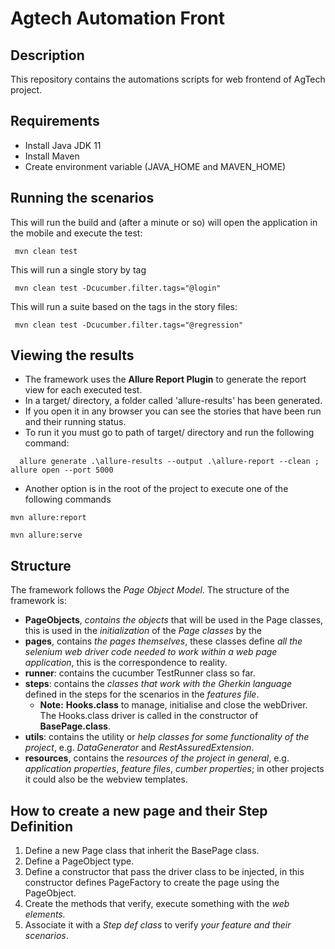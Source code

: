 # Agtech Automation Front

## Description

This repository contains the automations scripts for web frontend of AgTech project.

## Requirements

* Install Java JDK 11
* Install Maven
* Create environment variable (JAVA_HOME and MAVEN_HOME)

## Running the scenarios

This will run the build and (after a minute or so) will open the application in the mobile and execute the test:

```shell
 mvn clean test
```

This will run a single story by tag

```shell
 mvn clean test -Dcucumber.filter.tags="@login"
```

This will run a suite based on the tags in the story files:

```shell
 mvn clean test -Dcucumber.filter.tags="@regression"
```

## Viewing the results

* The framework uses the **Allure Report Plugin** to generate the report view for each executed test.
* In a target/ directory, a folder called 'allure-results' has been generated.
* If you open it in any browser you can see the stories that have been run and their running status.
* To run it you must go to path of target/ directory and run the following command:

```shell
  allure generate .\allure-results --output .\allure-report --clean ; allure open --port 5000
```

* Another option is in the root of the project to execute one of the following commands

```shell
mvn allure:report
```

```shell
mvn allure:serve
```

## Structure

The framework follows the *Page Object Model*. The structure of the framework is:

* **PageObjects**, *contains the objects* that will be used in the Page classes, this is used in the *initialization* of the *Page classes* by the
* **pages**, contains *the pages themselves*, these classes define *all the selenium web driver code needed to work within a web page application*, this is the correspondence to reality.
* **runner**: contains the cucumber TestRunner class so far.
* **steps**: contains the *classes that work with the Gherkin language* defined in the steps for the scenarios in the *features file*.
  * **Note:** **Hooks.class** to manage, initialise and close the webDriver. The Hooks.class driver is called in the constructor of **BasePage.class**.
* **utils**: contains the utility or *help classes for some functionality of the project*, e.g. *DataGenerator* and *RestAssuredExtension*.
* **resources**, contains the *resources of the project in general*, e.g. *application properties*, *feature files*, *cumber properties*; in other projects it could also be the webview templates.

## How to create a new page and their Step Definition

1. Define a new Page class that inherit the BasePage class.
2. Define a PageObject type.
3. Define a constructor that pass the driver class to be injected, in this constructor defines PageFactory to create the page using the PageObject.
4. Create the methods that verify, execute something with the *web elements.*
5. Associate it with a *Step def class* to verify *your feature and their scenarios*.
